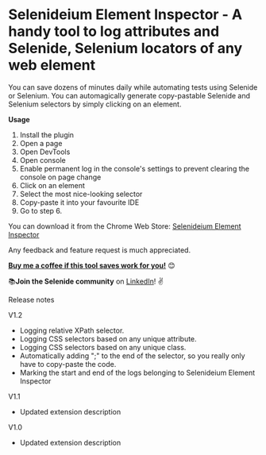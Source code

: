 # Selenideium Element Inspector - A handy tool to log attributes and Selenide, Selenium locators of any web element

You can save dozens of minutes daily while automating tests using Selenide or Selenium. You can automagically generate copy-pastable Selenide and Selenium selectors by simply clicking on an element.

**Usage**

1. Install the plugin
2. Open a page
3. Open DevTools
4. Open console
5. Enable permanent log in the console's settings to prevent clearing the console on page change
6. Click on an element
7. Select the most nice-looking selector
8. Copy-paste it into your favourite IDE
9. Go to step 6.

You can download it from the Chrome Web Store: [Selenideium Element Inspector](https://chrome.google.com/webstore/detail/selenideium-element-inspe/mgfhljklijclnfeglclagdeoiknnmnda)


Any feedback and feature request is much appreciated.

[**Buy me a coffee if this tool saves work for you!**](https://buymeacoffee.com/mikiszeles) 😊

📚**Join the Selenide community** on [LinkedIn](https://www.linkedin.com/groups/9154550/)! ✌


Release notes

V1.2
* Logging relative XPath selector.
* Logging CSS selectors based on any unique attribute.
* Logging CSS selectors based on any unique class.
* Automatically adding ";" to the end of the selector, so you really only have to copy-paste the code.
* Marking the start and end of the logs belonging to Selenideium Element Inspector

V1.1
* Updated extension description

V1.0
* Updated extension description

